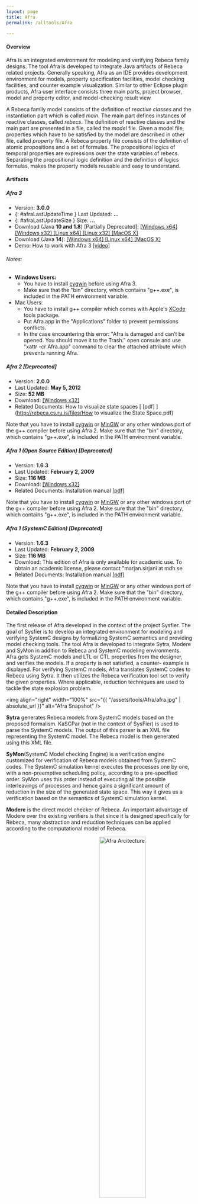 ```yaml
---
layout: page
title: Afra
permalink: /alltools/Afra

---
```


#### Overview

Afra is an integrated environment for modeling and verifying Rebeca family designs. The tool Afra is developed to integrate Java artifacts of Rebeca related projects. Generally speaking, Afra as an IDE provides development environment for models, property specification facilities, model checking facilities, and counter example visualization. Similar to other Eclipse plugin products, Afra user interface consists three main parts, project browser, model and property editor, and model-checking result view.

A Rebeca family model consists of the definition of _reactive classes_ and the instantiation part which is called _main_. The main part defines instances of reactive classes, called _rebecs_. The definition of reactive classes and the main part are presented in a file, called the _model_ file. Given a model file, properties which have to be satisfied by the model are described in other file, called _property_ file. A Rebeca property file consists of the definition of atomic propositions and a set of formulas. The propositional logics of temporal properties are expressions over the state variables of rebecs. Separating the propositional logic definition and the definition of logics formulas, makes the property models reusable and easy to understand.

#### Artifacts
##### Afra 3
* Version: **3.0.0**
* {: #afraLastUpdateTime } Last Updated: **...**
* {: #afraLastUpdateSize } Size: **...**
* Download (Java **10 and 1.8**) [Partially Deprecated]: 
[ [Windows x64] ](https://github.com/rebeca-lang/org.rebecalang.afra/releases/download/CircleCIRelease2/Afra-win32.win32.x86_64.zip) 
[ [Windows x32] ](https://github.com/rebeca-lang/org.rebecalang.afra/releases/download/CircleCIRelease2/Afra-win32.win32.x86.zip) 
[ [Linux x64] ](https://github.com/rebeca-lang/org.rebecalang.afra/releases/download/CircleCIRelease2/Afra-linux.gtk.x86_64.tar.gz) 
[ [Linux x32] ](https://github.com/rebeca-lang/org.rebecalang.afra/releases/download/CircleCIRelease2/Afra-linux.gtk.x86.tar.gz) 
[ [MacOS X] ](https://github.com/rebeca-lang/org.rebecalang.afra/releases/download/CircleCIRelease2/Afra-macosx.cocoa.x86_64.tar.gz)
* Download (Java **14**): 
[ [Windows x64] ](https://github.com/rebeca-lang/org.rebecalang.afra/releases/download/Afra-3.0/Afra-win32.win32.x86_64.zip) 
[ [Linux x64] ](https://github.com/rebeca-lang/org.rebecalang.afra/releases/download/Afra-3.0/Afra-linux.gtk.x86.tar.gz) 
[ [MacOS X] ](https://github.com/rebeca-lang/org.rebecalang.afra/releases/download/Afra-3.0/Afra-macosx.cocoa.x86_64.tar.gz)
* Demo: How to work with Afra 3 [ [video] ](/assets/tools/Afra/Afra-3.0-Demo.mov)

<script type="text/javascript">
    fetch("https://api.github.com/repos/rebeca-lang/org.rebecalang.afra/releases")
      .then((resp) => resp.json())
      .then(function(data) {
        var months = ["January", "February", "March", "April", "May", "June", "July", "August", "September", "October", "November", "December"];
        var dateObject = new Date(data[0].assets[0].updated_at);
        var dateString = dateObject.getDate() + ' ';
        dateString += months[dateObject.getMonth()] + ' ';
        dateString += dateObject.getFullYear();
        document.getElementById("afraLastUpdateTime").innerHTML = 'Last Updated: <strong>' +dateString + '</strong>';
        var size = data[0].assets[0].size;
        document.getElementById("afraLastUpdateSize").innerHTML = 'Size: <strong>' + Number.parseInt(size / (1024 * 1024)) + ' MB</strong>';
        })
      .catch(function(error) {
      });
</script>

###### Notes:
* **Windows Users:** 
  + You have to install [cygwin](http://www.cygwin.com) before using Afra 3. 
  + Make sure that the "bin" directory, which contains "g++.exe", is included in the PATH environment variable.
* Mac Users: 
  + You have to install g++ compiler which comes with Apple's [XCode](https://developer.apple.com/xcode/) tools package.
  + Put Afra.app in the "Applications" folder to prevent permissions conflicts.
  + In the case encountering this error: "Afra is damaged and can’t be opened. You should move it to the Trash." open consule and use "xattr -cr Afra.app" command to clear the attached attribute which prevents running Afra.

##### Afra 2 **[Deprecated]**
* Version: **2.0.0**
* Last Updated: **May 5, 2012**
* Size: **52 MB**
* Download: [ [Windows x32] ](http://rebeca.cs.ru.is/files/afra2.zip)
* Related Documents: How to visualize state spaces [ [pdf] ](http://rebeca.cs.ru.is/files/How to visualize the State Space.pdf)

Note that you have to install [cygwin](http://www.cygwin.com) or [MinGW](http://www.mingw.org) or any other windows port of the g++ compiler before using Afra 2. Make sure that the "bin" directory, which contains "g++.exe", is included in the PATH environment variable.

##### Afra 1 (Open Source Edition)  **[Deprecated]**
* Version: **1.6.3**
* Last Updated: **February 2, 2009**
* Size: **116 MB**
* Download: [ [Windows x32] ](http://rebeca.cs.ru.is/files/afra-rebeca-only.exe)
* Related Documents: Installation manual [ [pdf] ](afra-installation.pdf)

Note that you have to install [cygwin](http://www.cygwin.com) or [MinGW](http://www.mingw.org) or any other windows port of the g++ compiler before using Afra 2. Make sure that the "bin" directory, which contains "g++.exe", is included in the PATH environment variable.

##### Afra 1 (SystemC Edition)  **[Deprecated]**
* Version: **1.6.3**
* Last Updated: **February 2, 2009**
* Size: **116 MB**
* Download: This edition of Afra is only available for academic use. To obtain an academic license, please contact "marjan.sirjani at mdh.se
* Related Documents: Installation manual [ [pdf] ](afra-installation.pdf)

Note that you have to install [cygwin](http://www.cygwin.com) or [MinGW](http://www.mingw.org) or any other windows port of the g++ compiler before using Afra 2. Make sure that the "bin" directory, which contains "g++.exe", is included in the PATH environment variable.

#### Detailed Description
The first release of Afra developed in the context of the project Sysfier. The goal of Sysfier is to develop an integrated environment for modeling and verifying SystemC designs by formalizing SystemC semantics and providing model checking tools. The tool Afra is developed to integrate Sytra, Modere and SyMon in addition to Rebeca and SystemC modeling environments. Afra gets SystemC models and LTL or CTL properties from the designer, and verifies the models. If a property is not satisfied, a counter- example is displayed. For verifying SystemC models, Afra translates SystemC codes to Rebeca using Sytra. It then utilizes the Rebeca verification tool set to verify the given properties. Where applicable, reduction techniques are used to tackle the state explosion problem.

<img align="right" width="100%" src="{{ "/assets/tools/Afra/afra.jpg" | absolute_url }}" alt="Afra Snapshot" />


**Sytra** generates Rebeca models from SystemC models based on the proposed formalism. KaSCPar (not in the context of SysFier) is used to parse the SystemC models. The output of this parser is an XML file representing the SystemC model. The Rebeca model is then generated using this XML file.

**SyMon**(SystemC Model checking Engine) is a verification engine customized for verification of Rebeca models obtained from SystemC codes. The SystemC simulation kernel executes the processes one by one, with a non-preemptive scheduling policy, according to a pre-specified order. SyMon uses this order instead of executing all the possible interleavings of processes and hence gains a significant amount of reduction in the size of the generated state space. This way it gives us a verification based on the semantics of SystemC simulation kernel.

**Modere** is the direct model checker of Rebeca. An important advantage of Modere over the existing verifiers is that since it is designed specifically for Rebeca, many abstraction and reduction techniques can be applied according to the computational model of Rebeca.

<p class="center">
<img align="right" width="50%" src="{{ "/assets/tools/Afra/afra_arch.jpg" | absolute_url }}" alt="Afra Arcitecture" />
</p>

